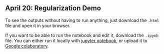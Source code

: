 ## April 20: Regularization Demo

To see the outputs without having to run anything, just download the `.html` file and open it in your browser.

If you want to be able to run the notebook and edit it, download the `.ipynb` file. You can either run it locally with [jupyter notebook](https://jupyter.org/install), or upload it to [Google colaboratory](http://colab.research.google.com/).

